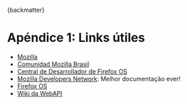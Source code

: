 {backmatter}

# Apéndice 1: Links útiles

* [Mozilla](http://mozilla.org)
* [Comunidad Mozilla Brasil](http://mozillabrasil.org.br)
* [Central de Desarrollador de Firefox OS](http://marketplace.firefox.com/developers)
* [Mozilla Developers Network](http://developer.mozilla.org/): Melhor documentação ever!
* [Firefox OS](http://www.mozilla.org/pt-BR/firefox/os/)
* [Wiki da WebAPI](http://wiki.mozilla.org/WebAPI) 
